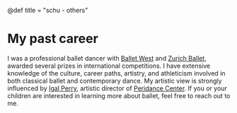 @def title = "schu - others"

# My past career

I was a professional ballet dancer with [Ballet West](https://www.balletwest.org/) and [Zurich Ballet](https://www.opernhaus.ch/en/), awarded several prizes in international competitions. I have extensive knowledge of the culture, career paths, artistry, and athleticism involved in both classical ballet and contemporary dance. My artistic view is strongly influenced by [Igal Perry](https://www.peridance.com/facprofile.cfm?FID=1&name=Igal%20Perry%20_//%20Artistic%20Director), artistic director of [Peridance Center](https://www.peridance.com/). If you or your children are interested in learning more about ballet, feel free to reach out to me.

